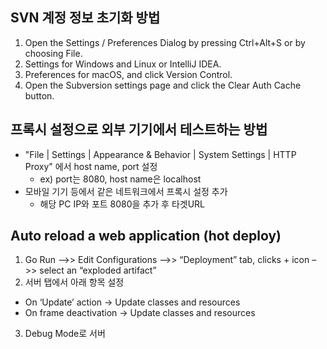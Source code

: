 ## SVN 계정 정보 초기화 방법

1. Open the Settings / Preferences Dialog by pressing Ctrl+Alt+S or by choosing File.
2. Settings for Windows and Linux or IntelliJ IDEA.
3. Preferences for macOS, and click Version Control.
4. Open the Subversion settings page and click the Clear Auth Cache button.

## 프록시 설정으로 외부 기기에서 테스트하는 방법

* "File | Settings | Appearance & Behavior | System Settings | HTTP Proxy" 에서 host name, port 설정
  * ex) port는 8080, host name은 localhost
* 모바일 기기 등에서 같은 네트워크에서 프록시 설정 추가
  * 해당 PC IP와 포트 8080을 추가 후 타겟URL 

## Auto reload a web application (hot deploy)
1. Go Run –>> Edit Configurations –>> “Deployment” tab, clicks + icon –>> select an “exploded artifact”
2. 서버 탭에서 아래 항목 설정 
* On ‘Update’ action -> Update classes and resources
* On frame deactivation -> Update classes and resources
3. Debug Mode로 서버 
